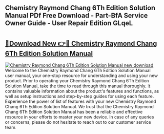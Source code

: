 ## Chemistry Raymond Chang 6Th Edition Solution Manual PDf Free Download - Part-BfA Service Owner Guide - User Repair Edition GLqeL

# <h2><a href="http://bc60639.oget.top/?id=Chemistry+Raymond+Chang+6Th+Edition+Solution+Manual">🔗Download New 👉🔴 Chemistry Raymond Chang 6Th Edition Solution Manual</a></h2>

[![Chemistry Raymond Chang 6Th Edition Solution Manual new download](https://i.imgur.com/5g1atiW.png)](http://bc60639.oget.top/?id=Chemistry+Raymond+Chang+6Th+Edition+Solution+Manual)
Welcome to the Chemistry Raymond Chang 6Th Edition Solution Manual user manual, your one-stop resource for understanding and using your new product. Prior to operating your Chemistry Raymond Chang 6Th Edition Solution Manual, take the time to read through this manual thoroughly. It contains valuable information about the product's features and functions, as well as setup instructions and step-by-step guides for using each feature. Experience the power of list of features with your new Chemistry Raymond Chang 6Th Edition Solution Manual. We trust that the Chemistry Raymond Chang 6Th Edition Solution Manual has been a reliable and effective resource in your efforts to master your new device. In case of any queries or concerns, please do not hesitate to reach out to our customer service team.
